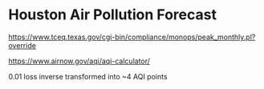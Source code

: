 # Houston Air Pollution Forecast


https://www.tceq.texas.gov/cgi-bin/compliance/monops/peak_monthly.pl?override

https://www.airnow.gov/aqi/aqi-calculator/

0.01 loss inverse transformed into ~4 AQI points